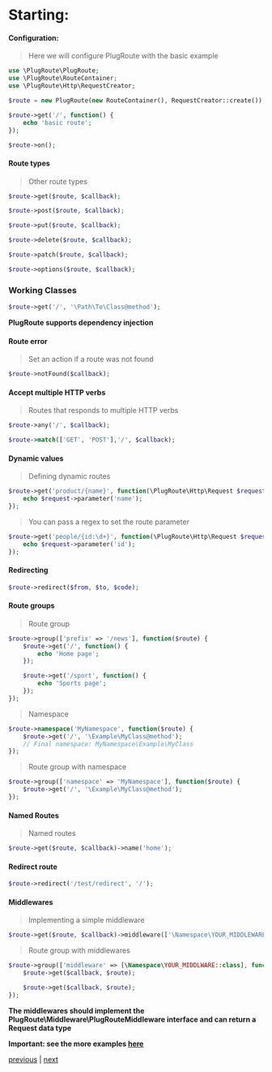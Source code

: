 # Starting:

#### Configuration:
> Here we will configure PlugRoute with the basic example
```php
use \PlugRoute\PlugRoute;
use \PlugRoute\RouteContainer;
use \PlugRoute\Http\RequestCreator;

$route = new PlugRoute(new RouteContainer(), RequestCreator::create());

$route->get('/', function() {
    echo 'basic route';
});

$route->on();
``` 

#### Route types
> Other route types
```php
$route->get($route, $callback);

$route->post($route, $callback);

$route->put($route, $callback);

$route->delete($route, $callback);

$route->patch($route, $callback);

$route->options($route, $callback);
```

### Working Classes
```php
$route->get('/', '\Path\To\Class@method');
```
**PlugRoute supports dependency injection**

#### Route error
> Set an action if a route was not found
```php
$route->notFound($callback);
```

#### Accept multiple HTTP verbs
> Routes that responds to multiple HTTP verbs
```php
$route->any('/', $callback);

$route->match(['GET', 'POST'],'/', $callback);
```

#### Dynamic values
> Defining dynamic routes
```php
$route->get('product/{name}', function(\PlugRoute\Http\Request $request) {
    echo $request->parameter('name');
});
```

> You can pass a regex to set the route parameter
```php
$route->get('people/{id:\d+}', function(\PlugRoute\Http\Request $request) {
    echo $request->parameter('id');
});
```

#### Redirecting
```php
$route->redirect($from, $to, $code);
```

#### Route groups
> Route group
```php
$route->group(['prefix' => '/news'], function($route) {
    $route->get('/', function() {
        echo 'Home page';
    });

    $route->get('/sport', function() {
        echo 'Sports page';
    });
});
```

> Namespace
```php
$route->namespace('MyNamespace', function($route) {
    $route->get('/', '\Example\MyClass@method'); 
    // Final namespace: MyNamespace\Example\MyClass
});
```

> Route group with namespace
```php
$route->group(['namespace' => 'MyNamespace'], function($route) {
    $route->get('/', '\Example\MyClass@method');
});
```

#### Named Routes
> Named routes
```php
$route->get($route, $callback)->name('home');
``` 

#### Redirect route
```php
$route->redirect('/test/redirect', '/');
```

#### Middlewares
> Implementing a simple middleware
```php
$route->get($route, $callback)->middleware(['\Namespace\YOUR_MIDDLEWARE']);
```

> Route group with middlewares
```php
$route->group(['middleware' => [\Namespace\YOUR_MIDDLWARE::class], function($route) {
    $route->get($callback, $route);

    $route->get($callback, $route);
});
``` 

**The middlewares should implement the PlugRoute\Middleware\PlugRouteMiddleware interface and can return a Request data type** 

**Important: see the more examples [here](../example)**

[previous](installation.md) | [next](request.md)
